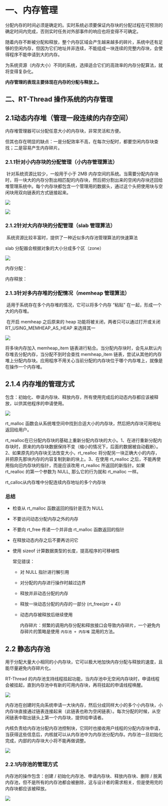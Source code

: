 # 一、内存管理

分配内存的时间必须是确定的。实时系统必须要保证内存块的分配过程在可预测的确定时间内完成，否则实时任务对外部事件的响应也将变得不可确定。

随着内存不断被分配和释放，整个内存区域会产生越来越多的碎片，系统中还有足够的空闲内存，但因为它们地址并非连续，不能组成一块连续的完整内存块，会使得程序不能申请到大的内存。

为系统资源（内存大小）不同的系统，选择适合它们的高效率的内存分配算法，就将变得复杂化。

**内存管理的表现主要体现在内存的分配与释放上。**

## 二、RT-Thread 操作系统的内存管理

## 2.1动态内存堆（管理一段连续的内存空间）

内存堆管理器可以分配任意大小的内存块，非常灵活和方便。

但其也存在明显的缺点：一是分配效率不高，在每次分配时，都要空闲内存块查找；二是容易产生内存碎片。

### 2.1.1针对小内存块的分配管理（小内存管理算法）

​			针对系统资源比较少，一般用于小于 2MB 内存空间的系统。当需要分配内存块时，将一块大的内存分割出相匹配的内存块，然后把分割出来的空闲内存块还回给堆管理系统中。每个内存块都包含一个管理用的数据头，通过这个头把使用块与空闲块用双向链表的方式链接起来。

![](./figure/mem1.jpg)

![](./figure/mem2.jpg)

### 2.1.2针对大内存块的分配管理（slab 管理算法）

​			系统资源比较丰富时，提供了一种近似多内存池管理算法的快速算法

slab 分配器会根据对象的大小分成多个区（zone）

![](./figure/mem3.jpg)

内存分配：

内存释放：



### 2.1.3针对多内存堆的分配情况（memheap 管理算法）

​			适用于系统存在多个内存堆的情况，它可以将多个内存 “粘贴” 在一起，形成一个大的内存堆。

​			在开启 memheap 之后原来的 heap 功能将被关闭，两者只可以通过打开或关闭 RT_USING_MEMHEAP_AS_HEAP 来选择其一

![](./figure/men4.jpg)

将多块内存加入 memheap_item 链表进行粘合。当分配内存块时，会先从默认内存堆去分配内存，当分配不到时会查找 memheap_item 链表，尝试从其他的内存堆上分配内存块。应用程序不用关心当前分配的内存块位于哪个内存堆上，就像是在操作一个内存堆。

## 2.1.4 内存堆的管理方式

包含：初始化、申请内存块、释放内存，所有使用完成后的动态内存都应该被释放，以供其他程序的申请使用。

![](./figure/mem5.jpg)

rt_malloc 函数会从系统堆空间中找到合适大小的内存块，然后把内存块可用地址返回给用户。

rt_realloc在已分配内存块的基础上重新分配内存块的大小。1、在进行重新分配内存块时，原来的内存块数据保持不变（缩小的情况下，后面的数据被自动截断）。2、如果原先的内存块无法改变大小，rt_realloc 将分配另一块正确大小的内存，并把原先那块内存的内容复制到新的块上。3、在使用 rt_realloc 之后，不能再使用指向旧内存块的指针，而是应该改用 rt_realloc 所返回的新指针。如果 rt_realloc 的第一个参数为 NULL, 那么它的行为就和 rt_malloc 一样。

rt_calloc从内存堆中分配连续内存地址的多个内存块

### 总结

- 检查从 rt_malloc 函数返回的指针是否为 NULL

- 不要访问动态分配内存之外的内存

- 不要向 rt_free 传递一个并非由 rt_malloc 函数返回的指针

- 在释放动态内存之后不要再访问它

- 使用 sizeof 计算数据类型的长度，提高程序的可移植性

  常见错误：

  - 对 NULL 指针进行解引用

  - 对分配的内存进行操作时越过边界

  - 释放并非动态分配的内存

  - 释放一块动态分配的内存的一部分 (rt_free(ptr + 4))

  - 动态内存被释放后继续使用

    内存碎片：频繁的调用内存分配和释放接口会导致内存碎片，一个避免内存碎片的策略是使用 `内存池 + 内存堆` 混用的方法。

## 2.2 静态内存池

用于分配大量大小相同的小内存块，它可以极大地加快内存分配与释放的速度，且能尽量避免内存碎片化。

RT-Thread 的内存池支持线程挂起功能，当内存池中无空闲内存块时，申请线程会被挂起，直到内存池中有新的可用内存块，再将挂起的申请线程唤醒。

![](./figure/mem6.jpg)

内存池在创建时先向系统申请一大块内存，然后分成同样大小的多个小内存块，小内存块直接通过链表连接起来（此链表也称为空闲链表）。每次分配的时候，从空闲链表中取出链头上第一个内存块，提供给申请者。

内核负责给内存池分配内存池控制块，它同时也接收用户线程的分配内存块申请，当获得这些信息后，内核就可以从内存池中为内存池分配内存。内存池一旦初始化完成，内部的内存块大小将不能再做调整。

![](./figure/mem7.jpg)

### 2.2.1内存池的管理方式

内存池的操作包含：创建 / 初始化内存池、申请内存块、释放内存块、删除 / 脱离内存池，但不是所有的内存池都会被删除，这与设计者的需求相关，但是使用完的内存块都应该被释放。

![](./figure/mem8.jpg)



